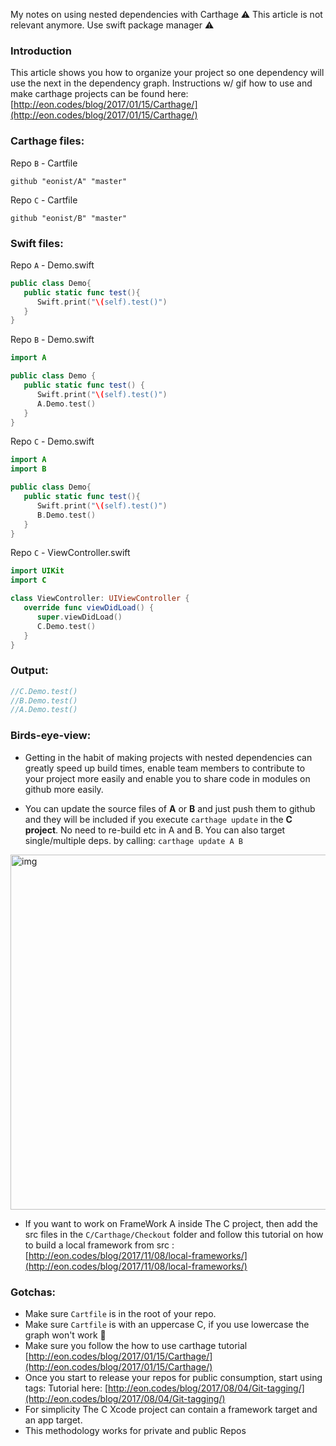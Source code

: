 My notes on using nested dependencies with Carthage<!--more--> ⚠️️ This article is not relevant anymore. Use swift package manager ⚠️️

### Introduction
This article shows you how to organize your project so one dependency will use the next in the dependency graph. Instructions w/ gif  how to use and make carthage projects can be found here:  [http://eon.codes/blog/2017/01/15/Carthage/](http://eon.codes/blog/2017/01/15/Carthage/)

### Carthage files:
Repo `B` - Cartfile
```
github "eonist/A" "master"
```
Repo `C` - Cartfile
```
github "eonist/B" "master"
```

### Swift files:
Repo `A` - Demo.swift
```swift
public class Demo{
   public static func test(){
      Swift.print("\(self).test()")
   }
}
```

Repo `B` - Demo.swift
```swift
import A

public class Demo {
   public static func test() {
      Swift.print("\(self).test()")
      A.Demo.test()
   }
}
```

Repo `C` - Demo.swift
```swift
import A
import B

public class Demo{
   public static func test(){
      Swift.print("\(self).test()")
      B.Demo.test()
   }
}
```

Repo `C` - ViewController.swift
```swift
import UIKit
import C

class ViewController: UIViewController {
   override func viewDidLoad() {
      super.viewDidLoad()
      C.Demo.test()
   }
}
```

### Output:
```swift
//C.Demo.test()
//B.Demo.test()
//A.Demo.test()
```

### Birds-eye-view:
- Getting in the habit of making projects with nested dependencies can greatly speed up build times, enable team members to contribute to your project more easily and enable you to share code in modules on github more easily.

- You can update the source files of **A** or **B** and just push them to github and they will be included if you execute `carthage update` in the **C project**. No need to re-build etc in A and B. You can also target single/multiple deps. by calling: `carthage update A B`

<img width="568" alt="img" src="https://rawgit.com/stylekit/img/master/carthagebuilding.gif">

- If you want to work on FrameWork A inside The C project, then add the src files in the `C/Carthage/Checkout`  folder and follow this tutorial on how to build a local framework from src : [http://eon.codes/blog/2017/11/08/local-frameworks/](http://eon.codes/blog/2017/11/08/local-frameworks/)


### Gotchas:
- Make sure `Cartfile` is in the root of your repo.
- Make sure `Cartfile` is with an uppercase C, if you use lowercase the graph won't work 🔑
- Make sure you follow the how to use carthage tutorial [http://eon.codes/blog/2017/01/15/Carthage/](http://eon.codes/blog/2017/01/15/Carthage/)
- Once you start to release your repos for public consumption, start using tags: Tutorial here: [http://eon.codes/blog/2017/08/04/Git-tagging/](http://eon.codes/blog/2017/08/04/Git-tagging/)
- For simplicity The C Xcode project can contain a framework target and an app target.
- This methodology works for private and public Repos
